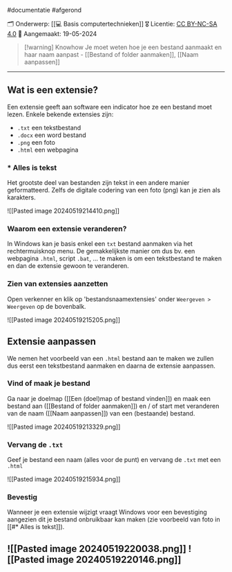 #documentatie  #afgerond 

🗂️ Onderwerp: [[💻 Basis computertechnieken]]
🎖️ Licentie: [CC BY-NC-SA 4.0](https://creativecommons.org/licenses/by-nc-sa/4.0/)
📅 Aangemaakt: 19-05-2024

>[!warning] Knowhow
>Je moet weten hoe je een bestand aanmaakt en haar naam aanpast - [[Bestand of folder aanmaken]], [[Naam aanpassen]]

---
## Wat is een extensie?
Een extensie geeft aan software een indicator hoe ze een bestand moet lezen. Enkele bekende extensies zijn:
- `.txt` een tekstbestand
- `.docx` een word bestand
- `.png` een foto
- `.html` een webpagina

### * Alles is tekst
Het grootste deel van bestanden zijn tekst in een andere manier geformatteerd. Zelfs de digitale codering van een foto (png) kan je zien als karakters.

![[Pasted image 20240519214410.png]]

### Waarom een extensie veranderen?
In Windows kan je basis enkel een `txt` bestand aanmaken via het rechtermuisknop menu. De gemakkelijkste manier om dus bv. een webpagina `.html`, script `.bat`, … te maken is om een tekstbestand te maken en dan de extensie gewoon te veranderen.

### Zien van extensies aanzetten
Open verkenner en klik op 'bestandsnaamextensies' onder `Weergeven > Weergeven` op de bovenbalk.

![[Pasted image 20240519215205.png]]

## Extensie aanpassen
We nemen het voorbeeld van een `.html` bestand aan te maken we zullen dus eerst een tekstbestand aanmaken en daarna de extensie aanpassen.

### Vind of maak je bestand
Ga naar je doelmap ([[Een (doel)map of bestand vinden]]) en maak een bestand aan ([[Bestand of folder aanmaken]]) en / of start met veranderen van de naam ([[Naam aanpassen]]) van een (bestaande) bestand.

![[Pasted image 20240519213329.png]]

### Vervang de `.txt`
Geef je bestand een naam (alles voor de punt) en vervang de `.txt` met een `.html`

![[Pasted image 20240519215934.png]]


### Bevestig
Wanneer je een extensie wijzigt vraagt Windows voor een bevestiging aangezien dit je bestand onbruikbaar kan maken (zie voorbeeld van foto in [[#* Alles is tekst]]).

![[Pasted image 20240519220038.png]]
![[Pasted image 20240519220146.png]]
---
